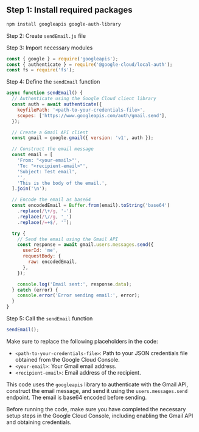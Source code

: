 ## Step 1: Install required packages

```bash
npm install googleapis google-auth-library
```

Step 2: Create `sendEmail.js` file

Step 3: Import necessary modules

```javascript
const { google } = require('googleapis');
const { authenticate } = require('@google-cloud/local-auth');
const fs = require('fs');
```

Step 4: Define the `sendEmail` function

```javascript
async function sendEmail() {
  // Authenticate using the Google Cloud client library
  const auth = await authenticate({
    keyfilePath: '<path-to-your-credentials-file>',
    scopes: ['https://www.googleapis.com/auth/gmail.send'],
  });

  // Create a Gmail API client
  const gmail = google.gmail({ version: 'v1', auth });

  // Construct the email message
  const email = [
    'From: "<your-email>"',
    'To: "<recipient-email>"',
    'Subject: Test email',
    '',
    'This is the body of the email.',
  ].join('\n');

  // Encode the email as base64
  const encodedEmail = Buffer.from(email).toString('base64')
    .replace(/\+/g, '-')
    .replace(/\//g, '_')
    .replace(/=+$/, '');

  try {
    // Send the email using the Gmail API
    const response = await gmail.users.messages.send({
      userId: 'me',
      requestBody: {
        raw: encodedEmail,
      },
    });

    console.log('Email sent:', response.data);
  } catch (error) {
    console.error('Error sending email:', error);
  }
}
```

Step 5: Call the `sendEmail` function

```javascript
sendEmail();
```

Make sure to replace the following placeholders in the code:
- `<path-to-your-credentials-file>`: Path to your JSON credentials file obtained from the Google Cloud Console.
- `<your-email>`: Your Gmail email address.
- `<recipient-email>`: Email address of the recipient.

This code uses the `googleapis` library to authenticate with the Gmail API, construct the email message, and send it using the `users.messages.send` endpoint. The email is base64 encoded before sending.

Before running the code, make sure you have completed the necessary setup steps in the Google Cloud Console, including enabling the Gmail API and obtaining credentials.
